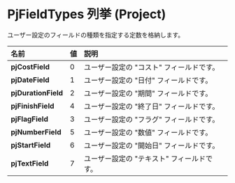 
# PjFieldTypes 列挙 (Project)

ユーザー設定のフィールドの種類を指定する定数を格納します。



|**名前**|**値**|**説明**|
|:-----|:-----|:-----|
|**pjCostField**|0|ユーザー設定の "コスト" フィールドです。|
|**pjDateField**|1|ユーザー設定の "日付" フィールドです。|
|**pjDurationField**|2|ユーザー設定の "期間" フィールドです。|
|**pjFinishField**|4|ユーザー設定の "終了日" フィールドです。|
|**pjFlagField**|3|ユーザー設定の "フラグ" フィールドです。|
|**pjNumberField**|5|ユーザー設定の "数値" フィールドです。|
|**pjStartField**|6|ユーザー設定の "開始日" フィールドです。|
|**pjTextField**|7|ユーザー設定の "テキスト" フィールドです。|
